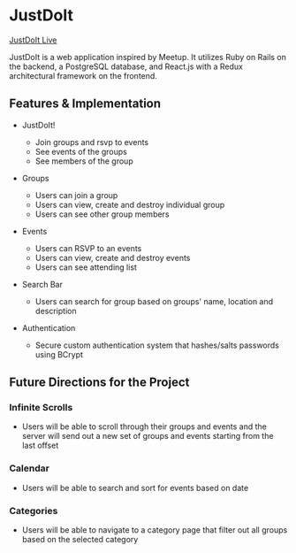 # JustDoIt

[JustDoIt Live][heroku]

[heroku]: (https://justdoitrng.herokuapp.com/#/)

JustDoIt is a web application inspired by Meetup. It utilizes Ruby on Rails on the backend, a PostgreSQL database, and React.js with a Redux architectural framework on the frontend.

## Features & Implementation

* JustDoIt!
  - Join groups and rsvp to events
  - See events of the groups
  - See members of the group


* Groups
  - Users can join a group
  - Users can view, create and destroy individual group
  - Users can see other group members


* Events    
  - Users can RSVP to an events
  - Users can view, create and destroy events
  - Users can see attending list


* Search Bar   
  - Users can search for group based on groups' name, location and description


* Authentication
  - Secure custom authentication system that hashes/salts passwords using BCrypt

## Future Directions for the Project

### Infinite Scrolls
  - Users will be able to scroll through their groups and events and the server will send out a new set of groups and events starting from the last offset

### Calendar
  - Users will be able to search and sort for events based on date

### Categories
  - Users will be able to navigate to a category page that filter out all groups based on the selected category
